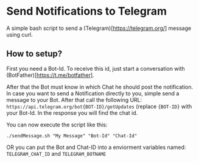 # Send Notifications to Telegram
A simple bash script to send a (Telegram)[https://telegram.org/] message using curl.

## How to setup?
First you need a Bot-Id. To receive this id, just start a conversation with (BotFather)[https://t.me/botfather].

After that the Bot must know in which Chat he should post the notification.
In case you want to send a Notification directly to you, simple send a message to your Bot. After that call the
following URL: ```https://api.telegram.org/bot{BOT-ID}/getUpdates``` (replace ```{BOT-ID}``` with your Bot-Id.
In the response you will find the chat id.


You can now execute the script like this:
```
./sendMessage.sh "My Message" "Bot-Id" "Chat-Id"
```

OR you can put the Bot and Chat-ID into a enviorment variables named:
```TELEGRAM_CHAT_ID``` and ```TELEGRAM_BOTNAME```
